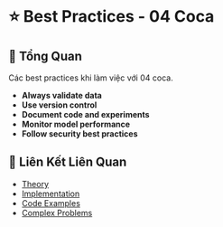 # ⭐ Best Practices - 04 Coca

## 🎯 Tổng Quan

Các best practices khi làm việc với 04 coca.

- **Always validate data**
- **Use version control**
- **Document code and experiments**
- **Monitor model performance**
- **Follow security best practices**

## 🔗 Liên Kết Liên Quan

- [Theory](./THEORY_04_coca.md)
- [Implementation](./IMPLEMENTATION_04_coca.md)
- [Code Examples](./CODE_EXAMPLES_04_coca.md)
- [Complex Problems](./COMPLEX_PROBLEMS.md)
